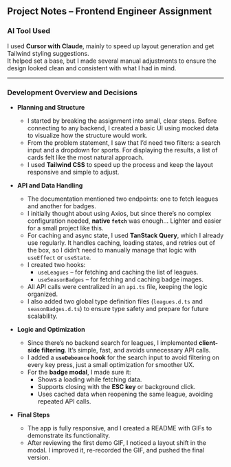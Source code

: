 ## Project Notes – Frontend Engineer Assignment

### AI Tool Used

I used **Cursor with Claude**, mainly to speed up layout generation and get Tailwind styling suggestions.  
It helped set a base, but I made several manual adjustments to ensure the design looked clean and consistent with what I had in mind.

---

### Development Overview and Decisions

- **Planning and Structure**

  - I started by breaking the assignment into small, clear steps. Before connecting to any backend, I created a basic UI using mocked data to visualize how the structure would work.
  - From the problem statement, I saw that I’d need two filters: a search input and a dropdown for sports. For displaying the results, a list of cards felt like the most natural approach.
  - I used **Tailwind CSS** to speed up the process and keep the layout responsive and simple to adjust.

- **API and Data Handling**

  - The documentation mentioned two endpoints: one to fetch leagues and another for badges.
  - I initially thought about using Axios, but since there’s no complex configuration needed, **native `fetch`** was enough... Lighter and easier for a small project like this.
  - For caching and async state, I used **TanStack Query**, which I already use regularly. It handles caching, loading states, and retries out of the box, so I didn’t need to manually manage that logic with `useEffect` or `useState`.
  - I created two hooks:
    - `useLeagues` – for fetching and caching the list of leagues.
    - `useSeasonBadges` – for fetching and caching badge images.
  - All API calls were centralized in an `api.ts` file, keeping the logic organized.
  - I also added two global type definition files (`leagues.d.ts` and `seasonBadges.d.ts`) to ensure type safety and prepare for future scalability.

- **Logic and Optimization**

  - Since there’s no backend search for leagues, I implemented **client-side filtering**. It’s simple, fast, and avoids unnecessary API calls.
  - I added a **`useDebounce` hook** for the search input to avoid filtering on every key press, just a small optimization for smoother UX.
  - For the **badge modal**, I made sure it:
    - Shows a loading while fetching data.
    - Supports closing with the **ESC key** or background click.
    - Uses cached data when reopening the same league, avoiding repeated API calls.

- **Final Steps**
  - The app is fully responsive, and I created a README with GIFs to demonstrate its functionality.
  - After reviewing the first demo GIF, I noticed a layout shift in the modal. I improved it, re-recorded the GIF, and pushed the final version.
